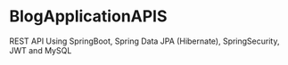 # BlogApplicationAPIS
REST API  Using SpringBoot, Spring Data JPA (Hibernate), SpringSecurity, JWT and MySQL
